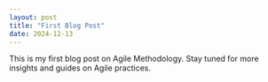 ```yaml
---
layout: post
title: "First Blog Post"
date: 2024-12-13
---
```


This is my first blog post on Agile Methodology. Stay tuned for more insights and guides on Agile practices.
